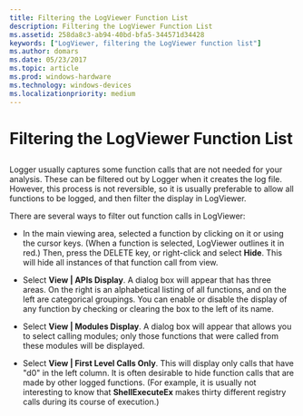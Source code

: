 ```yaml
---
title: Filtering the LogViewer Function List
description: Filtering the LogViewer Function List
ms.assetid: 258da8c3-ab94-40bd-bfa5-344571d34428
keywords: ["LogViewer, filtering the LogViewer function list"]
ms.author: domars
ms.date: 05/23/2017
ms.topic: article
ms.prod: windows-hardware
ms.technology: windows-devices
ms.localizationpriority: medium
---
```


# Filtering the LogViewer Function List


## <span id="ddk_filtering_the_logviewer_function_list_dtoolq"></span><span id="DDK_FILTERING_THE_LOGVIEWER_FUNCTION_LIST_DTOOLQ"></span>


Logger usually captures some function calls that are not needed for your analysis. These can be filtered out by Logger when it creates the log file. However, this process is not reversible, so it is usually preferable to allow all functions to be logged, and then filter the display in LogViewer.

There are several ways to filter out function calls in LogViewer:

-   In the main viewing area, selected a function by clicking on it or using the cursor keys. (When a function is selected, LogViewer outlines it in red.) Then, press the DELETE key, or right-click and select **Hide**. This will hide all instances of that function call from view.

-   Select **View | APIs Display**. A dialog box will appear that has three areas. On the right is an alphabetical listing of all functions, and on the left are categorical groupings. You can enable or disable the display of any function by checking or clearing the box to the left of its name.

-   Select **View | Modules Display**. A dialog box will appear that allows you to select calling modules; only those functions that were called from these modules will be displayed.

-   Select **View | First Level Calls Only**. This will display only calls that have "d0" in the left column. It is often desirable to hide function calls that are made by other logged functions. (For example, it is usually not interesting to know that **ShellExecuteEx** makes thirty different registry calls during its course of execution.)

 

 





